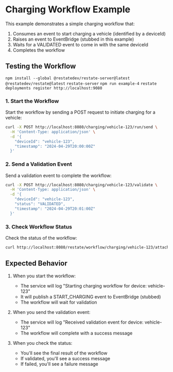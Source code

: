 # Charging Workflow Example

This example demonstrates a simple charging workflow that:
1. Consumes an event to start charging a vehicle (identified by a deviceId)
2. Raises an event to EventBridge (stubbed in this example)
3. Waits for a VALIDATED event to come in with the same deviceId
4. Completes the workflow

## Testing the Workflow

`npm install --global @restatedev/restate-server@latest @restatedev/restate@latest`
`restate-server`
`npm run example-4`
`restate deployments register http://localhost:9080`

### 1. Start the Workflow

Start the workflow by sending a POST request to initiate charging for a vehicle:

```bash
curl -X POST http://localhost:8080/charging/vehicle-123/run/send \
  -H 'Content-Type: application/json' \
  -d '{
    "deviceId": "vehicle-123",
    "timestamp": "2024-04-29T20:00:00Z"
  }'
```

### 2. Send a Validation Event

Send a validation event to complete the workflow:

```bash
curl -X POST http://localhost:8080/charging/vehicle-123/validate \
  -H 'Content-Type: application/json' \
  -d '{
    "deviceId": "vehicle-123",
    "status": "VALIDATED",
    "timestamp": "2024-04-29T20:01:00Z"
  }'
```

### 3. Check Workflow Status

Check the status of the workflow:

```bash
curl http://localhost:8080/restate/workflow/charging/vehicle-123/attach
```

## Expected Behavior

1. When you start the workflow:
   - The service will log "Starting charging workflow for device: vehicle-123"
   - It will publish a START_CHARGING event to EventBridge (stubbed)
   - The workflow will wait for validation

2. When you send the validation event:
   - The service will log "Received validation event for device: vehicle-123"
   - The workflow will complete with a success message

3. When you check the status:
   - You'll see the final result of the workflow
   - If validated, you'll see a success message
   - If failed, you'll see a failure message 